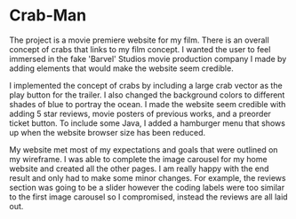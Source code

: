 # Crab-Man

The project is a movie premiere website for my film. There is an overall concept of crabs that links to my film concept. I wanted the user to feel immersed in the fake 'Barvel' Studios movie production company I made by adding elements that would make the website seem credible.

I implemented the concept of crabs by including a large crab vector as the play button for the trailer. I also changed the background colors to different shades of blue to portray the ocean. I made the website seem credible with adding 5 star reviews, movie posters of previous works, and a preorder ticket button. To include some Java, I added a hamburger menu that shows up when the website browser size has been reduced.

My website met most of my expectations and goals that were outlined on my wireframe. I was able to complete the image carousel for my home website and created all the other pages. I am really happy with the end result and only had to make some minor changes. For example, the reviews section was going to be a slider however the coding labels were too similar to the first image carousel so I compromised, instead the reviews are all laid out.
